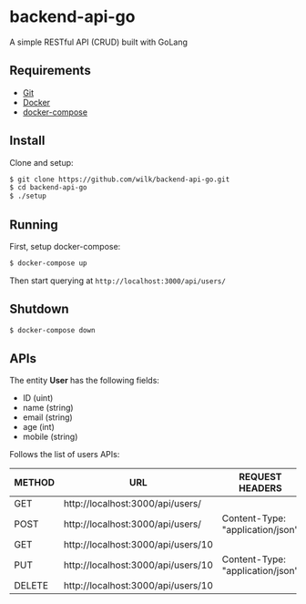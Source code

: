 # backend-api-go
A simple RESTful API (CRUD) built with GoLang

## Requirements

- [Git](https://git-scm.com/)
- [Docker](https://www.docker.com/)
- [docker-compose](https://docs.docker.com/compose/)

## Install
Clone and setup:

```bash
$ git clone https://github.com/wilk/backend-api-go.git
$ cd backend-api-go
$ ./setup
```

## Running
First, setup docker-compose:

```bash
$ docker-compose up
```

Then start querying at `http://localhost:3000/api/users/`

## Shutdown
```bash
$ docker-compose down
```

## APIs
The entity **User** has the following fields:

- ID (uint)
- name (string)
- email (string)
- age (int)
- mobile (string)

Follows the list of users APIs:

|METHOD|URL|REQUEST HEADERS|REQUEST PAYLOAD|RESPONSE HEADERS|RESPONSE PAYLOAD|
|------|---|---------------|---------------|----------------|----------------|
|GET|http://localhost:3000/api/users/||||User[]|
|POST|http://localhost:3000/api/users/|Content-Type: "application/json"|User||User|
|GET|http://localhost:3000/api/users/10||||User|
|PUT|http://localhost:3000/api/users/10|Content-Type: "application/json"|User||User|
|DELETE|http://localhost:3000/api/users/10|||||
